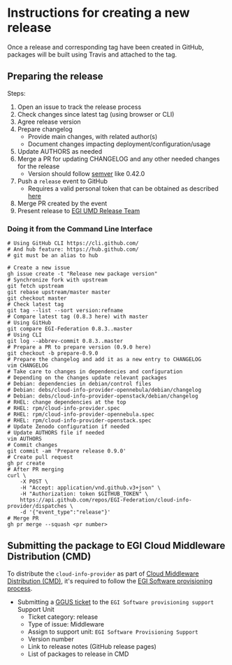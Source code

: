 # Instructions for creating a new release

Once a release and corresponding tag have been created in GitHub, packages will
be built using Travis and attached to the tag.

## Preparing the release

Steps:

1. Open an issue to track the release process
1. Check changes since latest tag (using browser or CLI)
1. Agree release version
1. Prepare changelog
   - Provide main changes, with related author(s)
   - Document changes impacting deployment/configuration/usage
1. Update AUTHORS as needed
1. Merge a PR for updating CHANGELOG and any other needed
   changes for the release
   - Version should follow [semver](https://semver.org/) like 0.42.0
1. Push a `release` event to GitHub
   - Requires a valid personal token that can be obtained as described
     [here](https://docs.github.com/en/free-pro-team@latest/github/authenticating-to-github/creating-a-personal-access-token)
1. Merge PR created by the event
1. Present release to [EGI UMD Release Team](https://wiki.egi.eu/wiki/URT)

### Doing it from the Command Line Interface

```console
# Using GitHub CLI https://cli.github.com/
# And hub feature: https://hub.github.com/
# git must be an alias to hub

# Create a new issue
gh issue create -t "Release new package version"
# Synchronize fork with upstream
git fetch upstream
git rebase upstream/master master
git checkout master
# Check latest tag
git tag --list --sort version:refname
# Compare latest tag (0.8.3 here) with master
# Using GitHub
git compare EGI-Federation 0.8.3..master
# Using CLI
git log --abbrev-commit 0.8.3..master
# Prepare a PR to prepare version (0.9.0 here)
git checkout -b prepare-0.9.0
# Prepare the changelog and add it as a new entry to CHANGELOG
vim CHANGELOG
# Take care to changes in dependencies and configuration
# Depending on the changes update relevant packages
# Debian: dependencies in debian/control files
# Debian: debs/cloud-info-provider-opennebula/debian/changelog
# Debian: debs/cloud-info-provider-openstack/debian/changelog
# RHEL: change dependencies at the top
# RHEL: rpm/cloud-info-provider.spec
# RHEL: rpm/cloud-info-provider-opennebula.spec
# RHEL: rpm/cloud-info-provider-openstack.spec
# Update Zenodo configuration if needed
# Update AUTHORS file if needed
vim AUTHORS
# Commit changes
git commit -am 'Prepare release 0.9.0'
# Create pull request
gh pr create
# After PR merging
curl \
    -X POST \
    -H "Accept: application/vnd.github.v3+json" \
    -H "Authorization: token $GITHUB_TOKEN" \
    https://api.github.com/repos/EGI-Federation/cloud-info-provider/dispatches \
    -d '{"event_type":"release"}'
# Merge PR
gh pr merge --squash <pr number>
```

## Submitting the package to EGI Cloud Middleware Distribution (CMD)

To distribute the `cloud-info-provider` as part of
[Cloud Middleware Distribution (CMD)](https://wiki.egi.eu/wiki/EGI_Cloud_Middleware_Distribution),
it's required to follow the
[EGI Software provisioning process](https://wiki.egi.eu/wiki/EGI_Software_Provisioning).

- Submitting a [GGUS ticket](https://ggus.eu/?mode=ticket_submit) to the
  `EGI Software provisioning support` Support Unit
  - Ticket category: release
  - Type of issue: Middleware
  - Assign to support unit: `EGI Software Provisioning Support`
  - Version number
  - Link to release notes (GitHub release pages)
  - List of packages to release in CMD

